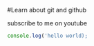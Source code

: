 #Learn about git and github

subscribe to me on youtube


   ```javascript
   console.log('hello world);
   ```